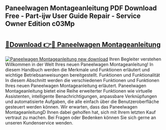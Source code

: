 ## Paneelwagen Montageanleitung PDF Download Free - Part-ijw User Guide Repair - Service Owner Edition c03Mp

# <h2><a href="http://df6yq6o.blite.top/?on=Paneelwagen+Montageanleitung">🔗Download 👉🔴 Paneelwagen Montageanleitung</a></h2>

[![Paneelwagen Montageanleitung new download](https://i.imgur.com/lujVjoI.png)](http://df6yq6o.blite.top/?on=Paneelwagen+Montageanleitung)
Ihren Begleiter verstehen Willkommen in der Welt Ihres neuen Paneelwagen Montageanleitung! In diesem Handbuch werden die Merkmale und Funktionen erläutert und wichtige Betriebsanweisungen bereitgestellt. Funktionen und Funktionalität In diesem Abschnitt werden die verschiedenen Funktionen und Funktionen Ihres neuen Paneelwagen Montageanleitung erläutert. Paneelwagen Montageanleitung bietet eine Reihe erweiterter Funktionen wie virtuelle Assistenten, intelligente Benachrichtigungen, anpassbare Verknüpfungen und automatisierte Aufgaben, die alle einfach über die Benutzeroberfläche gesteuert werden können. Wir erwarten, dass das Paneelwagen MontageanleitungD Ihnen dabei geholfen hat, sich mit Ihrem letzten Kauf vertraut zu machen. Bei Fragen oder Bedenken können Sie sich gerne an unseren Kundenservice wenden.

